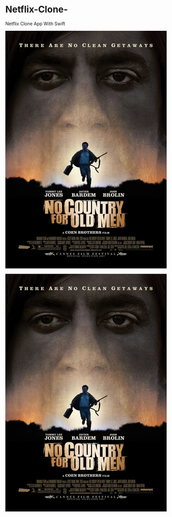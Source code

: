 # Netflix-Clone-
Netflix Clone App With Swift


![alt text](https://github.com/ElifYu/Netflix-Clone-/blob/main/Netflix%20Clone/Assets.xcassets/image1.imageset/image1.jpg?raw=true)

![alt text](https://github.com/ElifYu/Netflix-Clone-/blob/main/Netflix%20Clone/Assets.xcassets/image1.imageset/image1.jpg?raw=true)

